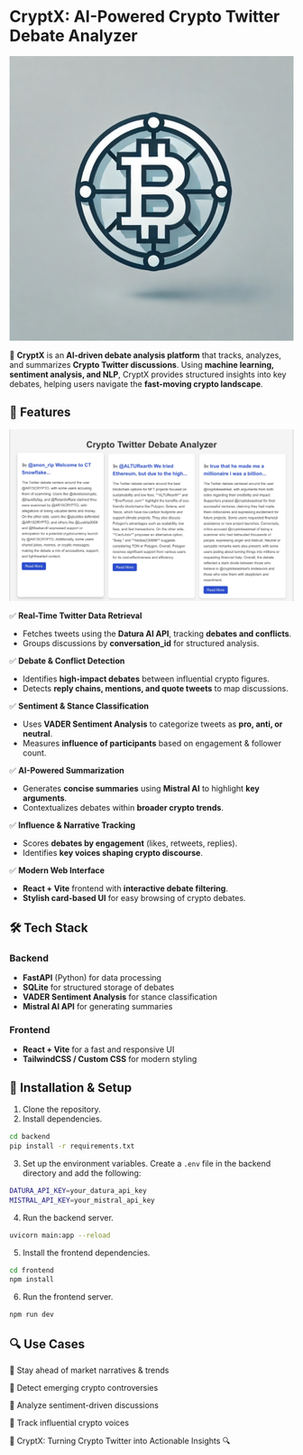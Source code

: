 # **CryptX: AI-Powered Crypto Twitter Debate Analyzer**  

![CryptX icon](frontend/public/icon.jpg)


🚀 **CryptX** is an **AI-driven debate analysis platform** that tracks, analyzes, and summarizes **Crypto Twitter discussions**. Using **machine learning, sentiment analysis, and NLP**, CryptX provides structured insights into key debates, helping users navigate the **fast-moving crypto landscape**.



## **📌 Features**  
![CryptX UI Preview](frontend/public/screenshot.jpg)

✅ **Real-Time Twitter Data Retrieval**  
- Fetches tweets using the **Datura AI API**, tracking **debates and conflicts**.  
- Groups discussions by **conversation_id** for structured analysis.  

✅ **Debate & Conflict Detection**  
- Identifies **high-impact debates** between influential crypto figures.  
- Detects **reply chains, mentions, and quote tweets** to map discussions.  

✅ **Sentiment & Stance Classification**  
- Uses **VADER Sentiment Analysis** to categorize tweets as **pro, anti, or neutral**.  
- Measures **influence of participants** based on engagement & follower count.  

✅ **AI-Powered Summarization**  
- Generates **concise summaries** using **Mistral AI** to highlight **key arguments**.  
- Contextualizes debates within **broader crypto trends**.  

✅ **Influence & Narrative Tracking**  
- Scores **debates by engagement** (likes, retweets, replies).  
- Identifies **key voices shaping crypto discourse**.  

✅ **Modern Web Interface**  
- **React + Vite** frontend with **interactive debate filtering**.  
- **Stylish card-based UI** for easy browsing of crypto debates.  


## **🛠️ Tech Stack**  

### **Backend**  
- **FastAPI** (Python) for data processing  
- **SQLite** for structured storage of debates  
- **VADER Sentiment Analysis** for stance classification  
- **Mistral AI API** for generating summaries  

### **Frontend**  
- **React + Vite** for a fast and responsive UI  
- **TailwindCSS / Custom CSS** for modern styling  


## **🚀 Installation & Setup**  

1. Clone the repository.
2. Install dependencies.
```bash
cd backend
pip install -r requirements.txt
```
3. Set up the environment variables.
Create a `.env` file in the backend directory and add the following:
```bash
DATURA_API_KEY=your_datura_api_key
MISTRAL_API_KEY=your_mistral_api_key
```
4. Run the backend server.
```bash
uvicorn main:app --reload
```
5. Install the frontend dependencies.
```bash
cd frontend
npm install
```
6. Run the frontend server.
```bash
npm run dev
```

## 🔍 Use Cases
🔹 Stay ahead of market narratives & trends

🔹 Detect emerging crypto controversies

🔹 Analyze sentiment-driven discussions

🔹 Track influential crypto voices

🚀 CryptX: Turning Crypto Twitter into Actionable Insights 🔍
